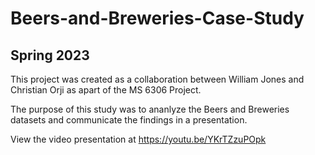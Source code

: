 # Beers-and-Breweries-Case-Study
## Spring 2023
This project was created as a collaboration between William Jones and Christian Orji as apart of the MS 6306 Project.

The purpose of this study was to ananlyze the Beers and Breweries datasets and communicate the findings in a presentation. 

View the video presentation at https://youtu.be/YKrTZzuPOpk
